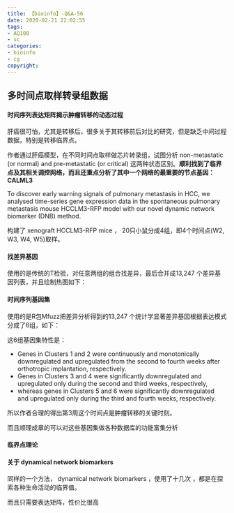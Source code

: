 ```yaml
---
title: 【bioinfo】-Q&A-56
date: 2020-02-21 22:02:55
tags:
- AQ100
- sc
categories:
- bioinfo
- cg
copyright:
---
```

## 多时间点取样转录组数据

#### 时间序列表达矩阵揭示肿瘤转移的动态过程
肝癌很可怕，尤其是转移后，很多关于其转移前后对比的研究，但是缺乏中间过程数据，特别是转移临界点。

作者通过肝癌模型，在不同时间点取样做芯片转录组，试图分析 non-metastatic (or normal) and pre-metastatic (or critical) 这两种状态区别。**顺利找到了临界点及其相关调控网络，而且还重点分析了其中一个网络的最重要的节点基因：CALML3**

To discover early warning signals of pulmonary metastasis in HCC, we analysed time-series gene expression data in the spontaneous pulmonary metastasis mouse HCCLM3-RFP model with our novel dynamic network biomarker (DNB) method.

构建了 xenograft HCCLM3-RFP mice ， 20只小鼠分成4组，即4个时间点(W2, W3, W4, W5)取样。

#### 找差异基因
使用的是传统的T检验，对任意两组的组合找差异，最后合并成13,247 个差异基因列表，并且绘制热图如下：




#### 时间序列基因集
使用的是R包Mfuzz把差异分析得到的13,247 个统计学显著差异基因根据表达模式分成了6组，如下：






这6组基因集特性是：

- Genes in Clusters 1 and 2 were continuously and monotonically downregulated and upregulated from the second to fourth weeks after orthotropic implantation, respectively.
- Genes in Clusters 3 and 4 were significantly downregulated and upregulated only during the second and third weeks, respectively,
- whereas genes in Clusters 5 and 6 were significantly downregulated and upregulated only during the third and fourth weeks, respectively.

所以作者合理的得出第3周这个时间点是肿瘤转移的关键时刻。

而且顺理成章的可以对这些基因集做各种数据库的功能富集分析






#### 临界点理论







#### 关于 dynamical network biomarkers
同样的一个方法， dynamical network biomarkers ，使用了十几次 ，都是在探索各种生命活动的临界值。

而且只需要表达矩阵，性价比很高
